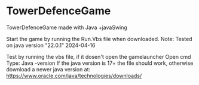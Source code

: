 # TowerDefenceGame
TowerDefenceGame made with Java +javaSwing

Start the game by running the Run.Vbs file when downloaded.
Note: Tested on java version "22.0.1" 2024-04-16

Test by running the vbs file, if it dosen't open the gamelauncher
Open cmd
Type: Java -version
If the java version is 17+ the file should work, otherwise download a newer java version at: https://www.oracle.com/java/technologies/downloads/
